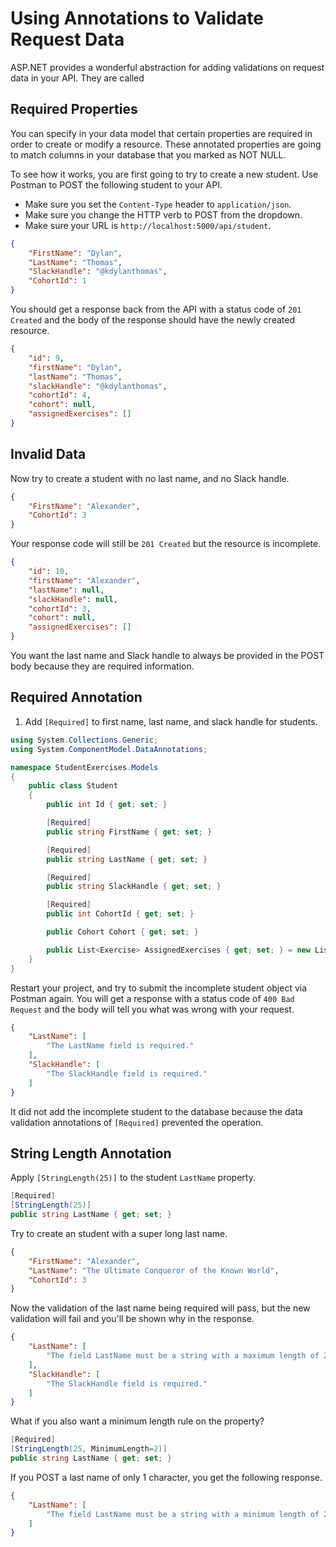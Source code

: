 # Using Annotations to Validate Request Data

ASP.NET provides a wonderful abstraction for adding validations on request data in your API. They are called

## Required Properties

You can specify in your data model that certain properties are required in order to create or modify a resource. These annotated properties are going to match columns in your database that you marked as NOT NULL.

To see how it works, you are first going to try to create a new student. Use Postman to POST the following student to your API.

* Make sure you set the `Content-Type` header to `application/json`.
* Make sure you change the HTTP verb to POST from the dropdown.
* Make sure your URL is `http://localhost:5000/api/student`.

```json
{
    "FirstName": "Dylan",
    "LastName": "Thomas",
    "SlackHandle": "@kdylanthomas",
    "CohortId": 1
}
```

You should get a response back from the API with a status code of `201 Created` and the body of the response should have the newly created resource.

```json
{
    "id": 9,
    "firstName": "Dylan",
    "lastName": "Thomas",
    "slackHandle": "@kdylanthomas",
    "cohortId": 4,
    "cohort": null,
    "assignedExercises": []
}
```

## Invalid Data

Now try to create a student with no last name, and no Slack handle.

```json
{
    "FirstName": "Alexander",
    "CohortId": 3
}
```

Your response code will still be `201 Created` but the resource is incomplete.

```json
{
    "id": 10,
    "firstName": "Alexander",
    "lastName": null,
    "slackHandle": null,
    "cohortId": 3,
    "cohort": null,
    "assignedExercises": []
}
```

You want the last name and Slack handle to always be provided in the POST body because they are required information.

## Required Annotation

1. Add `[Required]` to first name, last name, and slack handle for students.

```cs
using System.Collections.Generic;
using System.ComponentModel.DataAnnotations;

namespace StudentExercises.Models
{
    public class Student
    {
        public int Id { get; set; }

        [Required]
        public string FirstName { get; set; }

        [Required]
        public string LastName { get; set; }

        [Required]
        public string SlackHandle { get; set; }

        [Required]
        public int CohortId { get; set; }

        public Cohort Cohort { get; set; }

        public List<Exercise> AssignedExercises { get; set; } = new List<Exercise>();
    }
}
```

Restart your project, and try to submit the incomplete student object via Postman again. You will get a response with a status code of `400 Bad Request` and the body will tell you what was wrong with your request.

```json
{
    "LastName": [
        "The LastName field is required."
    ],
    "SlackHandle": [
        "The SlackHandle field is required."
    ]
}
```

It did not add the incomplete student to the database because the data validation annotations of `[Required]` prevented the operation.

## String Length Annotation

Apply `[StringLength(25)]` to the student `LastName` property.

```cs
[Required]
[StringLength(25)]
public string LastName { get; set; }
```

Try to create an student with a super long last name.

```json
{
    "FirstName": "Alexander",
    "LastName": "The Ultimate Conqueror of the Known World",
    "CohortId": 3
}
```

Now the validation of the last name being required will pass, but the new validation will fail and you'll be shown why in the response.

```json
{
    "LastName": [
        "The field LastName must be a string with a maximum length of 25."
    ],
    "SlackHandle": [
        "The SlackHandle field is required."
    ]
}
```

What if you also want a minimum length rule on the property?

```cs
[Required]
[StringLength(25, MinimumLength=2)]
public string LastName { get; set; }
```

If you POST a last name of only 1 character, you get the following response.

```json
{
    "LastName": [
        "The field LastName must be a string with a minimum length of 2 and a maximum length of 25."
    ]
}
```
